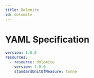 ```yaml
---
title: Dolomite
id: dolomite
---
```




# YAML Specification

```yaml
version: 1.0.0
resources:
  - resource: dolomite
    version: 2.0.0
    standardUnitOfMeasure: tonne
```



